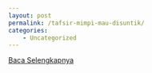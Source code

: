 ```yaml
---
layout: post
permalink: /tafsir-mimpi-mau-disuntik/
categories:
    - Uncategorized
---
```


[Baca Selengkapnya](/01)